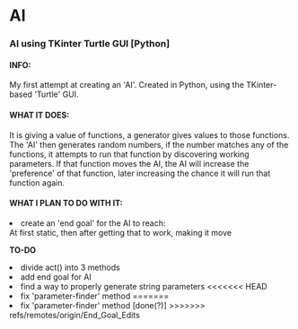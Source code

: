 # AI
<h3>AI using TKinter Turtle GUI [Python]</h3>

<h4>INFO:</h4>
My first attempt at creating an 'AI'. Created in Python, using the TKinter-based 'Turtle' GUI.

<h4>WHAT IT DOES:</h4>
It is giving a value of functions, a generator gives values to those functions.
The 'AI' then generates random numbers, if the number matches any of the functions, it attempts to run that function by discovering working parameters. If that function moves the AI, the AI will increase the 'preference' of that function, later increasing the chance it will run that function again.

<h4>WHAT I PLAN TO DO WITH IT:</h4>
<li>create an 'end goal' for the AI to reach:<br>
    At first static, then after getting that to work, making it move

<b>TO-DO</b>
<li>divide act() into 3 methods
<li>add end goal for AI
<li>find a way to properly generate string parameters
<<<<<<< HEAD
<li>fix 'parameter-finder' method
=======
<li>fix 'parameter-finder' method [done(?)]
>>>>>>> refs/remotes/origin/End_Goal_Edits
